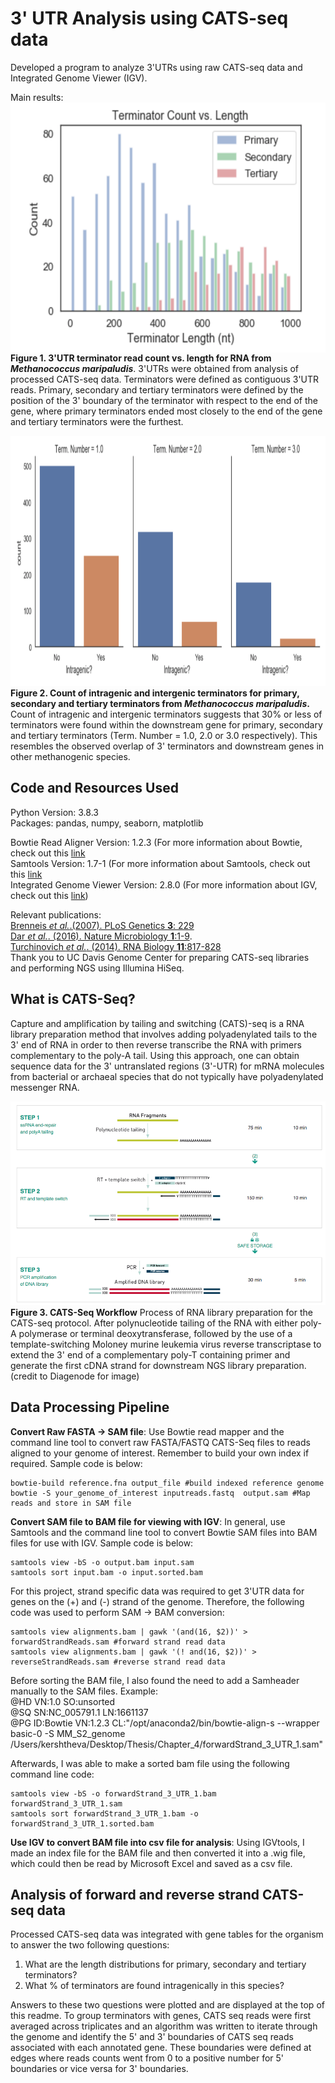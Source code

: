 # 3' UTR Analysis using CATS-seq data
Developed a program to analyze 3'UTRs using raw CATS-seq data and Integrated Genome Viewer (IGV).   

Main results: <br>
<img align ="center" src="https://github.com/Kersh-Theva/3-UTR-Analysis-/blob/master/TermLengthHistogram.png" width="600" height="400"> <br>
**Figure 1. 3'UTR terminator read count vs. length for RNA from *Methanococcus maripaludis***. 3'UTRs were obtained from analysis of processed CATS-seq data. Terminators were defined as contiguous 3'UTR reads. Primary, secondary and tertiary terminators were defined by the position of the 3' boundary of the terminator with respect to the end of the gene, where primary terminators ended most closely to the end of the gene and tertiary terminators were the furthest. 

<img src="https://github.com/Kersh-Theva/3-UTR-Analysis-/blob/master/IntraGene.png" width="950" height="400"> <br>
**Figure 2. Count of intragenic and intergenic terminators for primary, secondary and tertiary terminators from *Methanococcus maripaludis*.** Count of intragenic and intergenic terminators suggests that 30% or less of terminators were found within the downstream gene for primary, secondary and tertiary terminators (Term. Number = 1.0, 2.0  or 3.0 respectively). This resembles the observed overlap of 3' terminators and downstream genes in other methanogenic species. 

## Code and Resources Used
Python Version: 3.8.3 <br>
Packages: pandas, numpy, seaborn, matplotlib <br>

Bowtie Read Aligner Version: 1.2.3 (For more information about Bowtie, check out this [link](http://bowtie-bio.sourceforge.net/index.shtml) <br>
Samtools Version: 1.7-1 (For more information about Samtools, check out this [link](http://samtools.sourceforge.net/)<br>
Integrated Genome Viewer Version: 2.8.0 (For more information about IGV, check out this [link](http://software.broadinstitute.org/software/igv/)) <br>

Relevant publications: <br>
[Brenneis *et al.*.(2007). PLoS Genetics **3**: 229](https://www.ncbi.nlm.nih.gov/pmc/articles/PMC2151090/) <br>
[Dar *et al.*. (2016). Nature Microbiology **1**:1-9](https://www.nature.com/articles/nmicrobiol2016143#Sec15). <br>
[Turchinovich *et al.*. (2014). RNA Biology **11**:817-828](https://www.ncbi.nlm.nih.gov/pmc/articles/PMC4179956/) <br>
Thank you to UC Davis Genome Center for preparing CATS-seq libraries and performing NGS using Illumina HiSeq. <br>

## What is CATS-Seq? 
Capture and amplification by tailing and switching (CATS)-seq is a RNA library preparation method that involves adding polyadenylated tails to the 3' end of RNA in order to then reverse transcribe the RNA with  primers complementary to the poly-A tail. Using this approach, one can obtain sequence data for the 3' untranslated regions (3'-UTR) for mRNA molecules from bacterial or archaeal species that do not typically have polyadenylated messenger RNA. 

![CATS-Seq](https://github.com/Kersh-Theva/3-UTR-Analysis-/blob/master/CATS-Seq%20illustration.png) <br>
**Figure 3. CATS-Seq Workflow** Process of RNA library preparation for the CATS-seq protocol. After polynucleotide tailing of the RNA with either poly-A polymerase or terminal deoxytransferase, followed by the use of a template-switching Moloney murine leukemia virus reverse transcriptase to extend the 3' end of a complementary poly-T containing primer and generate the first cDNA strand for downstream NGS library preparation.  (credit to Diagenode for image) 

## Data Processing Pipeline

**Convert Raw FASTA -> SAM file**: Use Bowtie read mapper and the command line tool to convert raw FASTA/FASTQ CATS-Seq files to reads aligned to your genome of interest. Remember to build your own index if required. Sample code is below: 
~~~
bowtie-build reference.fna output_file #build indexed reference genome
bowtie -S your_genome_of_interest inputreads.fastq  output.sam #Map reads and store in SAM file 
~~~

**Convert SAM file to BAM file for viewing with IGV**: In general, use Samtools and the command line tool to convert Bowtie SAM files into BAM files for use with IGV. Sample code is below: 
~~~
samtools view -bS -o output.bam input.sam
samtools sort input.bam -o input.sorted.bam
~~~
For this project, strand specific data was required to get 3'UTR data for genes on the (+) and (-) strand of the genome. Therefore, the following code was used to perform SAM -> BAM conversion: 
~~~
samtools view alignments.bam | gawk '(and(16, $2))' > forwardStrandReads.sam #forward strand read data
samtools view alignments.bam | gawk '(! and(16, $2))' > reverseStrandReads.sam #reverse strand read data
~~~

Before sorting the BAM file, I also found the need to add a Samheader manually to the SAM files.  Example: <br>
@HD	VN:1.0	SO:unsorted <br>
@SQ	SN:NC_005791.1	LN:1661137<br>
@PG	ID:Bowtie	VN:1.2.3	CL:"/opt/anaconda2/bin/bowtie-align-s --wrapper basic-0 -S MM_S2_genome <br> /Users/kershtheva/Desktop/Thesis/Chapter_4/forwardStrand_3_UTR_1.sam" <br>

Afterwards, I was able to make a sorted bam file using the following command line code: 
~~~
samtools view -bS -o forwardStrand_3_UTR_1.bam forwardStrand_3_UTR_1.sam
samtools sort forwardStrand_3_UTR_1.bam -o forwardStrand_3_UTR_1.sorted.bam
~~~
**Use IGV to convert BAM file into csv file for analysis**: Using IGVtools, I made an index file for the BAM file and then converted it into a .wig file, which could then be read by Microsoft Excel and saved as a csv file.

## Analysis of forward and reverse strand CATS-seq data
Processed CATS-seq data was integrated with gene tables for the organism to answer the two following  questions: <br>
1. What are the length distributions for primary, secondary and tertiary terminators? 
2. What % of terminators are found intragenically in this species? 

Answers to these two questions were plotted and are displayed at the top of this readme. To group terminators with genes, CATS seq reads were first averaged across triplicates and an algorithm was written to iterate through the genome and identify the 5' and 3' boundaries of CATS seq reads associated with each annotated gene. These boundaries were defined at edges where reads counts went from 0 to a positive number for 5' boundaries or vice versa for 3' boundaries. 
